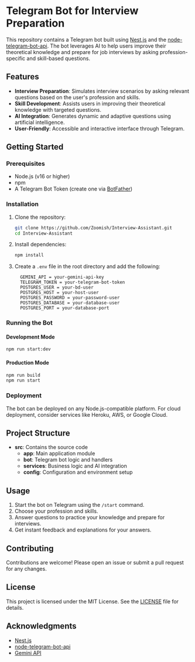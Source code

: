 # Telegram Bot for Interview Preparation

This repository contains a Telegram bot built using [Nest.js](https://nestjs.com/) and the [node-telegram-bot-api](https://github.com/yagop/node-telegram-bot-api). The bot leverages AI to help users improve their theoretical knowledge and prepare for job interviews by asking profession-specific and skill-based questions.

## Features

- **Interview Preparation**: Simulates interview scenarios by asking relevant questions based on the user's profession and skills.
- **Skill Development**: Assists users in improving their theoretical knowledge with targeted questions.
- **AI Integration**: Generates dynamic and adaptive questions using artificial intelligence.
- **User-Friendly**: Accessible and interactive interface through Telegram.

## Getting Started

### Prerequisites
- Node.js (v16 or higher)
- npm
- A Telegram Bot Token (create one via [BotFather](https://core.telegram.org/bots#botfather))

### Installation
1. Clone the repository:
   ```bash
   git clone https://github.com/Zoomish/Interview-Assistant.git
   cd Interview-Assistant
   ```
2. Install dependencies:
   ```bash
   npm install
   ```

3. Create a `.env` file in the root directory and add the following:
   ```env
     GEMINI_API = your-gemini-api-key
     TELEGRAM_TOKEN = your-telegram-bot-token
     POSTGRES_USER = your-bd-user
     POSTGRES_HOST = your-host-user
     POSTGRES_PASSWORD = your-password-user
     POSTGRES_DATABASE = your-database-user
     POSTGRES_PORT = your-database-port
   ```

### Running the Bot

#### Development Mode
```bash
npm run start:dev
```

#### Production Mode
```bash
npm run build
npm run start
```

### Deployment
The bot can be deployed on any Node.js-compatible platform. For cloud deployment, consider services like Heroku, AWS, or Google Cloud.

## Project Structure

- **src**: Contains the source code
  - **app**: Main application module
  - **bot**: Telegram bot logic and handlers
  - **services**: Business logic and AI integration
  - **config**: Configuration and environment setup

## Usage
1. Start the bot on Telegram using the `/start` command.
2. Choose your profession and skills.
3. Answer questions to practice your knowledge and prepare for interviews.
4. Get instant feedback and explanations for your answers.

## Contributing
Contributions are welcome! Please open an issue or submit a pull request for any changes.

## License
This project is licensed under the MIT License. See the [LICENSE](LICENSE) file for details.

## Acknowledgments
- [Nest.js](https://nestjs.com/)
- [node-telegram-bot-api](https://github.com/yagop/node-telegram-bot-api)
- [Gemini API](https://ai.google.dev/gemini-api/docs)

